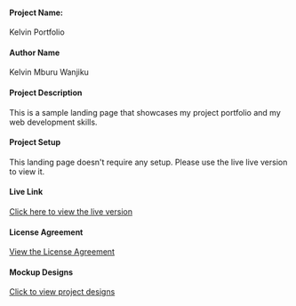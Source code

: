 #### Project Name:

Kelvin Portfolio

#### Author Name

Kelvin Mburu Wanjiku

#### Project Description

This is a sample landing page that showcases my project portfolio and my web development skills.

#### Project Setup

This landing page doesn't require any setup. Please use the live live version to view it.

#### Live Link

[Click here to view the live version](link)

#### License Agreement

[View the License Agreement](LICENSE)

#### Mockup Designs

[Click to view project designs](link)
